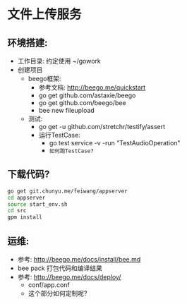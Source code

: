 # 文件上传服务

## 环境搭建:
* 工作目录: 约定使用 ~/gowork
* 创建项目
	* beego框架:
		* 参考文档: http://beego.me/quickstart
		* go get github.com/astaxie/beego
		* go get github.com/beego/bee
		* bee new fileupload
	* 测试:
		* go get -u github.com/stretchr/testify/assert
		* 运行TestCase:
			*  go test service -v -run "TestAudioOperation"
			* `如何跑TestCase?`

## 下载代码?

```bash
go get git.chunyu.me/feiwang/appserver
cd appserver
source start_env.sh
cd src
gpm install
```

## 运维:
* 参考: http://beego.me/docs/install/bee.md
* bee pack 打包代码和编译结果
* 参考: http://beego.me/docs/deploy/
	* conf/app.conf
	* 这个部分如何定制呢?
